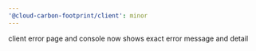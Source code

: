 ```yaml
---
'@cloud-carbon-footprint/client': minor
---
```


client error page and console now shows exact error message and detail

